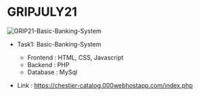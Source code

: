 # GRIPJULY21

![GRIP21-Basic-Banking-System](https://socialify.git.ci/MeetSuthar/GRIP21-Basic-Banking-System/image?description=1&issues=1&language=1&owner=1&stargazers=1&theme=Dark)

- Task1: Basic-Banking-System
  - Frontend : HTML, CSS, Javascript
  - Backend : PHP
  - Database : MySql
  
- Link : https://chestier-catalog.000webhostapp.com/index.php
